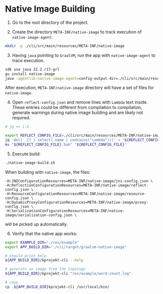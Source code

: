 # Native Image Building

1. Go to the root directory of the project.

2. Create the directory `META-INF/native-image` to track execution of `native-image-agent`:

```bash
mkdir -p ./cli/src/main/resources/META-INF/native-image
```

3. Having `java` pointing to `GraalVM`, run the app with `native-image-agent` to trace execution.

```bash
sdk use java 22.2.r17-grl
gu install native-image
java -agentlib:native-image-agent=config-output-dir=./cli/src/main/resources/META-INF/native-image -jar ./target/kprojekt-cli.jar ./res/example/word-count.log
```

After execution, `META-INF/native-image` directory will have a set of files for `native-image`.

4. Open `reflect-config.json` and remove lines with `Lambda` text inside.
   These entries could be different from compilation to compilation, generate warnings during native image building and are likely not required.

```bash
# jq >= 1.6

export REFLECT_CONFIG_FILE=./cli/src/main/resources/META-INF/native-image/reflect-config.json
jq 'del( .[] | select(.name | contains("Lambda")))' < "${REFLECT_CONFIG_FILE}" > "${REFLECT_CONFIG_FILE}.bak"
mv "${REFLECT_CONFIG_FILE}.bak" "${REFLECT_CONFIG_FILE}"
```

5. Execute build:

```bash
./native-image-build.sh
```

When building with `native-image`, the files:

```
-H:JNIConfigurationResources=META-INF/native-image/jni-config.json \
-H:ReflectionConfigurationResources=META-INF/native-image/reflect-config.json \
-H:ResourceConfigurationResources=META-INF/native-image/resource-config.json \
-H:DynamicProxyConfigurationResources=META-INF/native-image/proxy-config.json \
-H:SerializationConfigurationResources=META-INF/native-image/serialization-config.json \
```

will be picked up automatically.

6. Verify that the native app works:

```bash
export EXAMPLE_DIR="./res/example"
export APP_BUILD_DIR="./cli/target/graalvm-native-image"

# should print help
${APP_BUILD_DIR}/kprojekt-cli --help

# generate an image from the topology 
${APP_BUILD_DIR}/kprojekt-cli "res/example/word-count.log"

# copy
cp .${APP_BUILD_DIR}kprojekt-cli /usr/local/bin/
```
